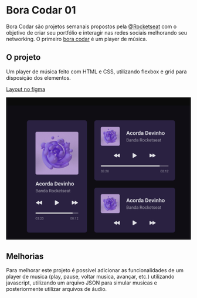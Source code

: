 # Bora Codar 01

Bora Codar são projetos semanais propostos pela [@Rocketseat](https://www.rocketseat.com.br/) com o objetivo de criar seu portfólio e interagir nas redes sociais melhorando seu networking.
O primeiro [bora codar](https://boracodar.dev/#) é um player de música.

## O projeto

Um player de música feito com HTML e CSS, utilizando flexbox e grid para disposição dos elementos.

[Layout no figma](https://www.figma.com/file/GvUazsSGNVwU1IpiplWgdZ/%23boraCodar---Desafio-1?node-id=0%3A1&t=1pPhd1Kv4Q1An5L3-0)

![Print do Layout](./img/boraCodar.png)

## Melhorias

Para melhorar este projeto é possível adicionar as funcionalidades de um player de musica (play, pause, voltar musica, avançar, etc.) utilizando javascript, utilizando um arquivo JSON para simular musicas e posteriormente utilizar arquivos de áudio.
